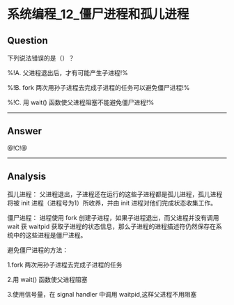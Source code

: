 # 系统编程_12_僵尸进程和孤儿进程

## Question
下列说法错误的是（）？

%!A. 父进程退出后，才有可能产生子进程!%

%!B. fork 两次用孙子进程去完成子进程的任务可以避免僵尸进程!%

%!C. 用 wait() 函数使父进程阻塞不能避免僵尸进程!%

----

## Answer
@!C!@

----

## Analysis

孤儿进程： 父进程退出，子进程还在运行的这些子进程都是孤儿进程，孤儿进程将被 init 进程（进程号为1）所收养，并由 init 进程对他们完成状态收集工作。

僵尸进程： 进程使用 fork 创建子进程，如果子进程退出，而父进程并没有调用 wait 获 waitpid 获取子进程的状态信息，那么子进程的进程描述符仍然保存在系统中的这些进程是僵尸进程。

避免僵尸进程的方法：

1.fork 两次用孙子进程去完成子进程的任务

2.用 wait() 函数使父进程阻塞

3.使用信号量，在 signal handler 中调用 waitpid,这样父进程不用阻塞